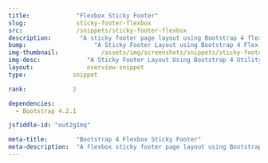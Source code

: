 ```yaml
---
title:             "Flexbox Sticky Footer"
slug:              sticky-footer-flexbox
src:               /snippets/sticky-footer-flexbox
description:	    "A sticky footer page layout using Bootstrap 4 flex utility classes"
bump:			        "A Sticky Footer Layout using Bootstrap 4 Flex Utility Classes"
img-thumbnail:	    	  /assets/img/screenshots/snippets/sticky-footer-flexbox.jpg
img-desc:		      "A Sticky Footer Layout Using Bootstrap 4 Utility Classes"
layout:		    	  overview-snippet
type:             snippet

rank:             2

dependencies:     
  - Bootstrap 4.2.1

jsfiddle-id: "out2g1mq"

meta-title:        "Bootstrap 4 Flexbox Sticky Footer"
meta-description:  "A flexbox sticky footer page layout using Bootstrap 4 flex utility classes"
---
```

